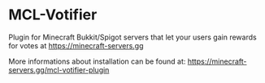 # MCL-Votifier

Plugin for Minecraft Bukkit/Spigot servers that let your users gain rewards for votes at https://minecraft-servers.gg

More informations about installation can be found at:
https://minecraft-servers.gg/mcl-votifier-plugin
